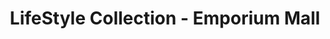 ---
title: "LifeStyle Collection - Emporium Mall"
url: /lahore/lifestyle-collection-emporium-mall/
shop: Kleidung
---